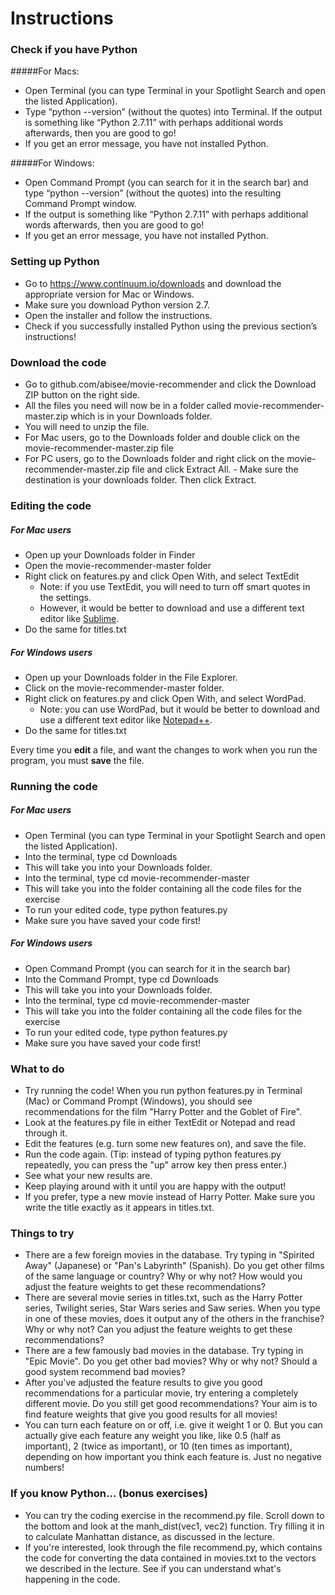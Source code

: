 # Instructions

### Check if you have Python
#####For Macs: 
- Open Terminal (you can type Terminal in your Spotlight Search and open the listed Application). 
- Type “python --version” (without the quotes) into Terminal.  If the output is something like “Python 2.7.11” with perhaps additional words afterwards, then you are good to go!  
- If you get an error message, you have not installed Python.

#####For Windows: 
- Open Command Prompt (you can search for it in the search bar) and type “python --version” (without the quotes) into the resulting Command Prompt window. 
- If the output is something like “Python 2.7.11” with perhaps additional words afterwards, then you are good to go!
- If you get an error message, you have not installed Python.

### Setting up Python
- Go to https://www.continuum.io/downloads and download the appropriate version for Mac or Windows.  
- Make sure you download Python version 2.7.
- Open the installer and follow the instructions.
- Check if you successfully installed Python using the previous section’s instructions!

### Download the code
- Go to github.com/abisee/movie-recommender and click the Download ZIP button on the right side.
- All the files you need will now be in a folder called movie-recommender-master.zip which is in your Downloads folder.
- You will need to unzip the file.
- For Mac users, go to the Downloads folder and double click on the movie-recommender-master.zip file
- For PC users, go to the Downloads folder and right click on the movie-recommender-master.zip file and click Extract All. - Make sure the destination is your downloads folder. Then click Extract. 

### Editing the code	
##### For Mac users
- Open up your Downloads folder in Finder
- Open the movie-recommender-master folder
- Right click on features.py and click Open With, and select TextEdit
  - Note: if you use TextEdit, you will need to turn off smart quotes in the settings.
  - However, it would be better to download and use a different text editor like [Sublime](https://www.sublimetext.com/).
- Do the same for titles.txt

#####  For Windows users
- Open up your Downloads folder in the File Explorer.
- Click on the movie-recommender-master folder.
- Right click on features.py and click Open With, and select WordPad.
  - Note: you can use WordPad, but it would be better to download and use a different text editor like [Notepad++](https://notepad-plus-plus.org/).
- Do the same for titles.txt

Every time you **edit** a file, and want the changes to work when you run the program, you must **save** the file.

### Running the code
##### For Mac users
- Open Terminal (you can type Terminal in your Spotlight Search and open the listed Application). 
- Into the terminal, type cd Downloads
- This will take you into your Downloads folder.
- Into the terminal, type cd movie-recommender-master
- This will take you into the folder containing all the code files for the exercise
- To run your edited code, type python features.py
- Make sure you have saved your code first!

##### For Windows users
- Open Command Prompt (you can search for it in the search bar)
- Into the Command Prompt, type cd Downloads
- This will take you into your Downloads folder.
- Into the terminal, type cd movie-recommender-master
- This will take you into the folder containing all the code files for the exercise
- To run your edited code, type python features.py
- Make sure you have saved your code first!

### What to do
- Try running the code! When you run python features.py in Terminal (Mac) or Command Prompt (Windows), you should see recommendations for the film "Harry Potter and the Goblet of Fire".
- Look at the features.py file in either TextEdit or Notepad and read through it.
- Edit the features (e.g. turn some new features on), and save the file.
- Run the code again. (Tip: instead of typing python features.py repeatedly, you can press the "up" arrow key then press enter.)
- See what your new results are.
- Keep playing around with it until you are happy with the output!
- If you prefer, type a new movie instead of Harry Potter. Make sure you write the title exactly as it appears in titles.txt.

### Things to try
- There are a few foreign movies in the database. Try typing in "Spirited Away" (Japanese) or "Pan's Labyrinth" (Spanish). Do you get other films of the same language or country? Why or why not? How would you adjust the feature weights to get these recommendations?
- There are several movie series in titles.txt, such as the Harry Potter series, Twilight series, Star Wars series and Saw series. When you type in one of these movies, does it output any of the others in the franchise? Why or why not? Can you adjust the feature weights to get these recommendations?
- There are a few famously bad movies in the database. Try typing in "Epic Movie". Do you get other bad movies? Why or why not? Should a good system recommend bad movies?
- After you've adjusted the feature results to give you good recommendations for a particular movie, try entering a completely different movie. Do you still get good recommendations? Your aim is to find feature weights that give you good results for all movies!
- You can turn each feature on or off, i.e. give it weight 1 or 0. But you can actually give each feature any weight you like, like 0.5 (half as important), 2 (twice as important), or 10 (ten times as important), depending on how important you think each feature is. Just no negative numbers!

### If you know Python... (bonus exercises)
- You can try the coding exercise in the recommend.py file. Scroll down to the bottom and look at the manh_dist(vec1, vec2) function. Try filling it in to calculate Manhattan distance, as discussed in the lecture.
- If you're interested, look through the file recommend.py, which contains the code for converting the data contained in movies.txt to the vectors we described in the lecture. See if you can understand what's happening in the code.


